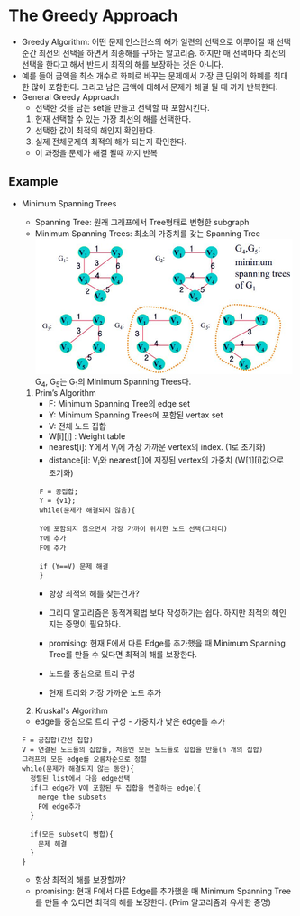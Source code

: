 # The Greedy Approach

- Greedy Algorithm: 어떤 문제 인스턴스의 해가 일련의 선택으로 이루어질 때 선택 순간 최선의 선택을 하면서 최종해를 구하는 알고리즘. 하지만 매 선택마다 최선의 선택을 한다고 해서 반드시 최적의 해를 보장하는 것은 아니다.
- 예를 들어 금액을 최소 개수로 화폐로 바꾸는 문제에서 가장 큰 단위의 화폐를 최대한 많이 포함한다. 그리고 남은 금액에 대해서 문제가 해결 될 때 까지 반복한다.
- General Greedy Approach
  - 선택한 것을 담는 set을 만들고 선택할 때 포함시킨다.
  1. 현재 선택할 수 있는 가장 최선의 해를 선택한다.
  2. 선택한 값이 최적의 해인지 확인한다.
  3. 실제 전체문제의 최적의 해가 되는지 확인한다.
  - 이 과정을 문제가 해결 될때 까지 반복

## Example

- Minimum Spanning Trees

  - Spanning Tree: 원래 그래프에서 Tree형태로 변형한 subgraph
  - Minimum Spanning Trees: 최소의 가중치를 갖는 Spanning Tree
    ![](./img/spanning.JPG)
    G<sub>4</sub>, G<sub>5</sub>는 G<sub>1</sub>의 Minimum Spanning Trees다.

  1. Prim’s Algorithm
     - F: Minimum Spanning Tree의 edge set
     - Y: Minimum Spanning Trees에 포함된 vertax set
     - V: 전체 노드 집합
     - W[i][j] : Weight table
     - nearest[i]: Y에서 V<sub>i</sub>에 가장 가까운 vertex의 index. (1로 초기화)
     - distance[i]: V<sub>i</sub>와 nearest[i]에 저장된 vertex의 가중치 (W[1][i]값으로 초기화)
     ```
      F = 공집합;
      Y = {v1};
      while(문제가 해결되지 않음){

      Y에 포함되지 않으면서 가장 가까이 위치한 노드 선택(그리디)
      Y에 추가
      F에 추가

      if (Y==V) 문제 해결 
      }
     ```
     - 항상 최적의 해를 찾는건가?
     - 그리디 알고리즘은 동적계획법 보다 작성하기는 쉽다. 하지만 최적의 해인지는 증명이 필요하다.
     - promising: 현재 F에서 다른 Edge를 추가했을 때 Minimum Spanning Tree를 만들 수 있다면 최적의 해를 보장한다.

     - 노드를 중심으로 트리 구성
      - 현재 트리와 가장 가까운 노드 추가
  2. Kruskal's Algorithm
    -  edge를 중심으로 트리 구성
      - 가중치가 낮은 edge를 추가
    ```
    F = 공집합(간선 집합)
    V = 연결된 노드들의 집합들, 처음엔 모든 노드들로 집합을 만듦(n 개의 집합)
    그래프의 모든 edge를 오름차순으로 정렬
    while(문제가 해결되지 않는 동안){
      정렬된 list에서 다음 edge선택
      if(그 edge가 V에 포함된 두 집합을 연결하는 edge){
        merge the subsets
        F에 edge추가
      }

      if(모든 subset이 병합){
        문제 해결
      }
    } 
    ```
    - 항상 최적의 해를 보장할까?
    - promising: 현재 F에서 다른 Edge를 추가했을 때 Minimum Spanning Tree를 만들 수 있다면 최적의 해를 보장한다. (Prim 알고리즘과 유사한 증명)